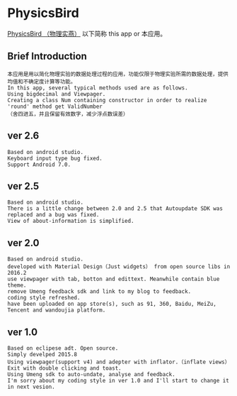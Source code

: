 # PhysicsBird
[PhysicsBird （物理实燕）](http://blog.xmsec.cc/blog/2016/02/04/Physics-Bird/) 以下简称 this app or 本应用。


## Brief Introduction
	本应用是用以简化物理实验的数据处理过程的应用，功能仅限于物理实验所需的数据处理，提供均值和不确定度计算等功能。
	In this app, several typical methods used are as follows.	
	Using bigdecimal and Viewpager. 
	Creating a class Num containing constructor in order to realize 'round' method get ValidNumber 
	（舍四进五，并且保留有效数字，减少浮点数误差）
## ver 2.6
	Based on android studio.
	Keyboard input type bug fixed.	
	Support Android 7.0.
## ver 2.5
	Based on android studio.
	There is a little change between 2.0 and 2.5 that Autoupdate SDK was replaced and a bug was fixed.
	View of about-information is simplified.
## ver 2.0
	Based on android studio.
	developed with Material Design（Just widgets） from open source libs in 2016.2
    use viewpager with tab, botton and edittext. Meanwhile contain blue theme. 
	remove Umeng feedback sdk and link to my blog to feedback.
	coding style refreshed.
    have been uploaded on app store(s), such as 91, 360, Baidu, MeiZu, Tencent and wandoujia platform.
## ver 1.0
	Based on eclipese adt. Open source.
	Simply develped 2015.8
	Using viewpager(support v4) and adepter with inflator.（inflate views）
	Exit with double clicking and toast.
	Using Umeng sdk to auto-undate, analyse and feedback.
	I'm sorry about my coding style in ver 1.0 and I'll start to change it in next vesion.
	 






